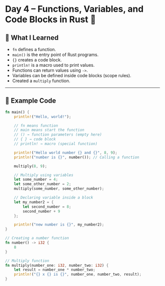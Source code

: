 # Day 4 – Functions, Variables, and Code Blocks in Rust 🦀

## 📌 What I Learned
- `fn` defines a function.
- `main()` is the entry point of Rust programs.
- `{}` creates a code block.
- `println!` is a macro used to print values.
- Functions can return values using `->`.
- Variables can be defined inside code blocks (scope rules).
- Created a `multiply` function.

---

## 📝 Example Code

```rust
fn main() {
    println!("Hello, world!");

    // fn means function
    // main means start the function
    // () → function parameters (empty here)
    // { } → code block
    // println! → macro (special function)

    println!("Hello world number {} and {}", 8, 9);
    println!("number is {}", number()); // Calling a function

    multiply(8, 9);

    // Multiply using variables
    let some_number = 4;
    let some_other_number = 2;
    multiply(some_number, some_other_number);

    // Declaring variable inside a block
    let my_number2 = {
        let second_number = 8;
        second_number + 9
    };

    println!("new number is {}", my_number2);
}

// Creating a number function
fn number() -> i32 {
    8
}

// Multiply function
fn multiply(number_one: i32, number_two: i32) {
    let result = number_one * number_two;
    println!("{} x {} is {}", number_one, number_two, result);
}
